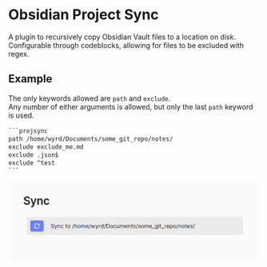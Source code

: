 # Obsidian Project Sync

A plugin to recursively copy Obsidian Vault files to a location on disk.  
Configurable through codeblocks, allowing for files to be excluded with regex.

## Example

The only keywords allowed are `path` and `exclude`.  
Any number of either arguments is allowed, but only the last `path` keyword is used.

~~~~
```projsync
path /home/wyrd/Documents/some_git_repo/notes/
exclude exclude_me.md
exclude .json$
exclude ^test
```
~~~~

![Result](img/example.png)